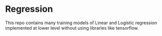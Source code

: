 # Regression
This repo contains many training models of Linear and Logistic regression implemented at lower level without using libraries like tensorflow.

